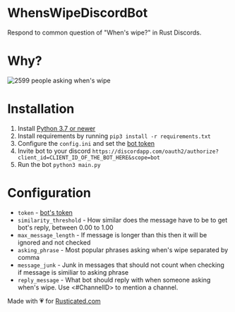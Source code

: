 # WhensWipeDiscordBot
Respond to common question of "When's wipe?" in Rust Discords.

# Why?
![2599 people asking when's wipe](https://i.imgur.com/F05YoIJ.png)

# Installation
1. Install [Python 3.7 or newer](https://www.python.org/downloads/)
1. Install requirements by running `pip3 install -r requirements.txt`
1. Configure the `config.ini` and set the [bot token](https://discordapp.com/developers/applications)
1. Invite bot to your discord `https://discordapp.com/oauth2/authorize?client_id=CLIENT_ID_OF_THE_BOT_HERE&scope=bot`
1. Run the bot `python3 main.py`


# Configuration
* `token` - [bot's token](https://discordapp.com/developers/applications)
* `similarity_threshold` - How similar does the message have to be to get bot's reply, between 0.00 to 1.00
* `max_message_length` - If message is longer than this then it will be ignored and not checked
* `asking_phrase` - Most popular phrases asking when's wipe separated by comma
* `message_junk` - Junk in messages that should not count when checking if message is similiar to asking phrase
* `reply_message` - What bot should reply with when someone asking when's wipe. Use <#ChannelID> to mention a channel.


Made with :heartpulse: for [Rusticated.com](http://rusticated.com)
